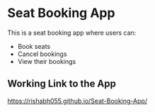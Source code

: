# Seat Booking App
This is a seat booking app where users can:
- Book seats
- Cancel bookings
- View their bookings
## Working Link to the App
https://rishabh055.github.io/Seat-Booking-App/
